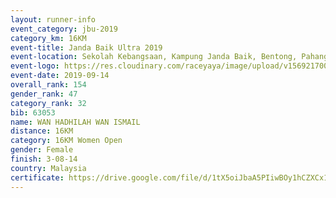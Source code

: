 ```yaml
---
layout: runner-info 
event_category: jbu-2019 
category_km: 16KM 
event-title: Janda Baik Ultra 2019  
event-location: Sekolah Kebangsaan, Kampung Janda Baik, Bentong, Pahang, Malaysia 
event-logo: https://res.cloudinary.com/raceyaya/image/upload/v1569217009/logo/janda-baik_vch1pc.jpg 
event-date: 2019-09-14 
overall_rank: 154
gender_rank: 47
category_rank: 32
bib: 63053
name: WAN HADHILAH WAN ISMAIL
distance: 16KM
category: 16KM Women Open
gender: Female
finish: 3-08-14
country: Malaysia
certificate: https://drive.google.com/file/d/1tX5oiJbaA5PIiwBOy1hCZXCx14tSUHY6/view?usp=sharing
---
```

